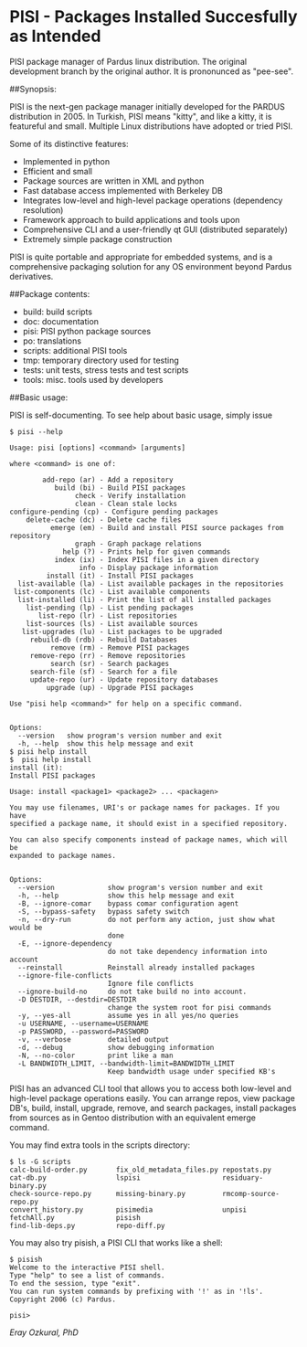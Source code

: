 # PISI - Packages Installed Succesfully as Intended

PISI package manager of Pardus linux distribution. The original 
development branch by the original author. It is prononunced as "pee-see".

##Synopsis:

PISI is the next-gen package manager initially developed for the 
PARDUS distribution in 2005. In Turkish, PISI means "kitty", and
like a kitty, it is featureful and small. Multiple Linux distributions
have adopted or tried PISI.

Some of its distinctive features:

 - Implemented in python
 - Efficient and small
 - Package sources are written in XML and python
 - Fast database access implemented with Berkeley DB
 - Integrates low-level and high-level package operations (dependency resolution)
 - Framework approach to build applications and tools upon
 - Comprehensive CLI and a user-friendly qt GUI (distributed separately)
 - Extremely simple package construction

PISI is quite portable and appropriate for embedded systems, and is
a comprehensive packaging solution for any OS environment beyond
Pardus derivatives.

##Package contents:

* build: build scripts
* doc: documentation
* pisi: PISI python package sources
* po: translations
* scripts: additional PISI tools
* tmp: temporary directory used for testing
* tests: unit tests, stress tests and test scripts
* tools: misc. tools used by developers

##Basic usage:

PISI is self-documenting. To see help about basic usage, simply issue

~~~~ 
$ pisi --help

Usage: pisi [options] <command> [arguments]

where <command> is one of:

        add-repo (ar) - Add a repository
           build (bi) - Build PISI packages
                check - Verify installation
                clean - Clean stale locks
configure-pending (cp) - Configure pending packages
    delete-cache (dc) - Delete cache files
          emerge (em) - Build and install PISI source packages from repository
                graph - Graph package relations
             help (?) - Prints help for given commands
           index (ix) - Index PISI files in a given directory
                 info - Display package information
         install (it) - Install PISI packages
  list-available (la) - List available packages in the repositories
 list-components (lc) - List available components
  list-installed (li) - Print the list of all installed packages  
    list-pending (lp) - List pending packages
       list-repo (lr) - List repositories
    list-sources (ls) - List available sources
   list-upgrades (lu) - List packages to be upgraded
     rebuild-db (rdb) - Rebuild Databases
          remove (rm) - Remove PISI packages
     remove-repo (rr) - Remove repositories
          search (sr) - Search packages
     search-file (sf) - Search for a file
     update-repo (ur) - Update repository databases
         upgrade (up) - Upgrade PISI packages

Use "pisi help <command>" for help on a specific command.


Options:
  --version   show program's version number and exit
  -h, --help  show this help message and exit
$ pisi help install
$  pisi help install
install (it): 
Install PISI packages

Usage: install <package1> <package2> ... <packagen>

You may use filenames, URI's or package names for packages. If you have
specified a package name, it should exist in a specified repository.

You can also specify components instead of package names, which will be
expanded to package names.


Options:
  --version             show program's version number and exit
  -h, --help            show this help message and exit
  -B, --ignore-comar    bypass comar configuration agent
  -S, --bypass-safety   bypass safety switch
  -n, --dry-run         do not perform any action, just show what would be
                        done
  -E, --ignore-dependency
                        do not take dependency information into account
  --reinstall           Reinstall already installed packages
  --ignore-file-conflicts
                        Ignore file conflicts
  --ignore-build-no     do not take build no into account.
  -D DESTDIR, --destdir=DESTDIR
                        change the system root for pisi commands
  -y, --yes-all         assume yes in all yes/no queries
  -u USERNAME, --username=USERNAME
  -p PASSWORD, --password=PASSWORD
  -v, --verbose         detailed output
  -d, --debug           show debugging information
  -N, --no-color        print like a man
  -L BANDWIDTH_LIMIT, --bandwidth-limit=BANDWIDTH_LIMIT
                        Keep bandwidth usage under specified KB's

~~~~

PISI has an advanced CLI tool that allows you to access both low-level and
high-level package operations easily. You can arrange repos, view package DB's,
build, install, upgrade, remove, and search packages, install packages from
sources as in Gentoo distribution with an equivalent emerge command. 

You may find extra tools in the scripts directory:

~~~~
$ ls -G scripts
calc-build-order.py       fix_old_metadata_files.py repostats.py
cat-db.py                 lspisi                    residuary-binary.py
check-source-repo.py      missing-binary.py         rmcomp-source-repo.py
convert_history.py        pisimedia                 unpisi
fetchAll.py               pisish
find-lib-deps.py          repo-diff.py
~~~~

You may also try pisish, a PISI CLI that works like a shell:
~~~~
$ pisish
Welcome to the interactive PISI shell.
Type "help" to see a list of commands.
To end the session, type "exit".
You can run system commands by prefixing with '!' as in '!ls'.
Copyright 2006 (c) Pardus.

pisi> 
~~~~

*Eray Ozkural, PhD*
